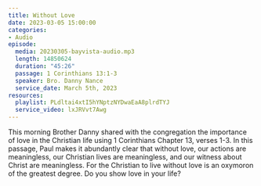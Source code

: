 ```yaml
---
title: Without Love
date: 2023-03-05 15:00:00
categories:
- Audio
episode:
  media: 20230305-bayvista-audio.mp3
  length: 14850624
  duration: "45:26"
  passage: 1 Corinthians 13:1-3
  speaker: Bro. Danny Nance
  service_date: March 5th, 2023
resources:
  playlist: PLdltai4xtI5hYNptzNYDwaEaA8plrdTYJ
  service_video: lxJRVvt7Awg
---
```

This morning Brother Danny shared with the congregation the importance of love in the Christian life using 1 Corinthians Chapter 13, verses 1-3.  In this passage, Paul makes it abundantly clear that without love, our actions are meaningless, our Christian lives are meaningless, and our witness about Christ are meaningless.  For the Christian to live without love is an oxymoron of the greatest degree.  Do you show love in your life?